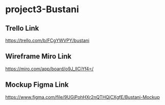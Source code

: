 # project3-Bustani

## Trello Link
https://trello.com/b/FCgYWVPY/bustani
## Wireframe Miro Link
https://miro.com/app/board/o9J_llCiYf4=/
## Mockup Figma Link
https://www.figma.com/file/9UGjPohHXr2nQTHQjCXgfE/Bustani-Mockup

